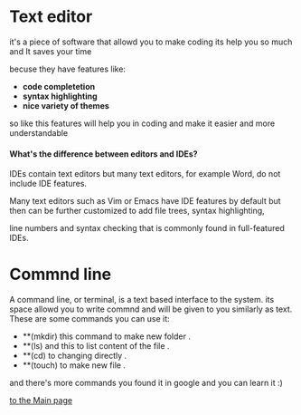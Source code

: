 # Text editor 

it's a piece of software that allowd you to make coding its help you so much and It saves your time 

becuse they have features like:
- **code completetion**
- **syntax highlighting**
- **nice variety of themes**

so like this features will help you in coding and make it easier and more understandable

#### What's the difference between editors and IDEs?

IDEs contain text editors but many text editors, for example Word, do not include IDE features.

Many text editors such as Vim or Emacs have IDE features by default but then can be further customized to add file trees, syntax highlighting,

line numbers and syntax checking that is commonly found in full-featured IDEs.

# Commnd line

A command line, or terminal, is a text based interface to the system. its space allowd you to write commnd and will be given to you similarly as text.
These are some commands you can use it:
- **(mkdir) this command to make new folder .
- **(ls) and this to list content of the file .
- **(cd) to changing directly .
- **(touch) to make new file . 

and there's more commands you found it in google and you can learn it :)

[to the Main page](https://mahmoudghnnam.github.io/reading-notes/)
